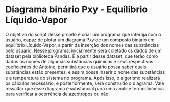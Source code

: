 # Diagrama binário Pxy - Equílibrio Líquido-Vapor
O objetivo do script desse projeto é criar um programa que interaja com o usuário, capaz de plotar um diagrama Pxy de um composto binário em equilíbrio Líquido-Vapor, a partir da inserção dos nomes das substâncias pelo usuário.
Nesse programa, inicialmente será coletado os dados de um dataset pela biblioteca Pandas. E a partir desse dataset, que terão como dados os nomes de algumas substâncias químicas e seus respectivos coeficientes de Antoine, permitirá que o usuário possa saber quais substâncias estão presentes, e assim possa inserir o nome das substâncias e a temperatura do sistema no programa. Após isso, o algoritmo realizará os cálculos necessário, e posteriormente, será construido o diagrama. Vale ressaltar que esse diagrama é substancial para uma análise termodinâmica para verificar a ocorrência de azeótropos ou não.

